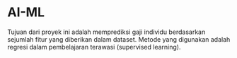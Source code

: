 # AI-ML
Tujuan dari proyek ini adalah memprediksi gaji individu berdasarkan sejumlah fitur yang diberikan dalam dataset. Metode yang digunakan adalah regresi dalam pembelajaran terawasi (supervised learning).
